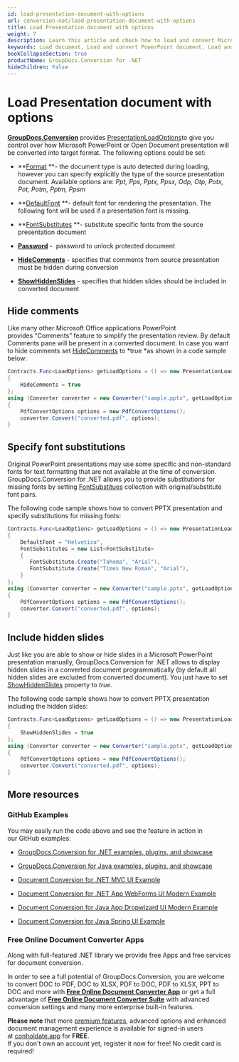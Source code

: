 ```yaml
---
id: load-presentation-document-with-options
url: conversion-net/load-presentation-document-with-options
title: Load Presentation document with options
weight: 7
description: Learn this article and check how to load and convert Microsoft PowerPoint documents with advanced options using GroupDocs.Conversion for .NET API.
keywords: Load document, Load and convert PowerPoint document, Load and convert PPTX presentation, Load and convert PPT
bookCollapseSection: true
productName: GroupDocs.Conversion for .NET
hideChildren: False
---
```


# Load Presentation document with options

[**GroupDocs.Conversion**](https://products.groupdocs.com/conversion/net) provides [PresentationLoadOptions](https://apireference.groupdocs.com/net/conversion/groupdocs.conversion.options.load/presentationloadoptions)to give you control over how Microsoft PowerPoint or Open Document presentation will be converted into target format. The following options could be set:

*   **[Format](https://apireference.groupdocs.com/net/conversion/groupdocs.conversion.options.load/presentationloadoptions/properties/format) **\- the document type is auto detected during loading, however you can specify explicitly the type of the source presentation document. Available options are: *Ppt, Pps, Pptx, Ppsx, Odp, Otp, Potx, Pot, Potm, Pptm, Ppsm*
*   **[DefaultFont](https://apireference.groupdocs.com/net/conversion/groupdocs.conversion.options.load/presentationloadoptions/properties/defaultfont) **\- default font for rendering the presentation. The following font will be used if a presentation font is missing.  
    
*   **[FontSubstitutes](https://apireference.groupdocs.com/net/conversion/groupdocs.conversion.options.load/presentationloadoptions/properties/fontsubstitutes) **\- substitute specific fonts from the source presentation document
*   **[Password](https://apireference.groupdocs.com/net/conversion/groupdocs.conversion.options.load/presentationloadoptions/properties/password)** -  password to unlock protected document
*   **[HideComments](https://apireference.groupdocs.com/net/conversion/groupdocs.conversion.options.load/presentationloadoptions/properties/hidecomments)** - specifies that comments from source presentation must be hidden during conversion
*   **[ShowHiddenSlides](https://apireference.groupdocs.com/net/conversion/groupdocs.conversion.options.load/presentationloadoptions/properties/showhiddenslides)** - specifies that hidden slides should be included in converted document

## Hide comments

Like many other Microsoft Office applications PowerPoint provides “Comments” feature to simplify the presentation review. By default Comments pane will be present in a converted document. In case you want to hide comments set [HideComments](https://apireference.groupdocs.com/net/conversion/groupdocs.conversion.options.load/presentationloadoptions/properties/hidecomments) to *true *as shown in a code sample below:

```csharp
Contracts.Func<LoadOptions> getLoadOptions = () => new PresentationLoadOptions
{
    HideComments = true
};
using (Converter converter = new Converter("sample.pptx", getLoadOptions))
{
    PdfConvertOptions options = new PdfConvertOptions();
    converter.Convert("converted.pdf", options);
}
```

## Specify font substitutions

Original PowerPoint presentations may use some specific and non-standard fonts for text formatting that are not available at the time of conversion. GroupDocs.Conversion for .NET allows you to provide substitutions for missing fonts by setting [FontSubstitues](https://apireference.groupdocs.com/net/conversion/groupdocs.conversion.options.load/presentationloadoptions/properties/fontsubstitutes) collection with original/substitute font pairs.

The following code sample shows how to convert PPTX presentation and specify substitutions for missing fonts:

```csharp
Contracts.Func<LoadOptions> getLoadOptions = () => new PresentationLoadOptions
{
    DefaultFont = "Helvetica",
    FontSubstitutes = new List<FontSubstitute>
    {
       FontSubstitute.Create("Tahoma", "Arial"),
       FontSubstitute.Create("Times New Roman", "Arial"),
    }
};
using (Converter converter = new Converter("sample.pptx", getLoadOptions))
{
    PdfConvertOptions options = new PdfConvertOptions();
    converter.Convert("converted.pdf", options);
}
```

## Include hidden slides

Just like you are able to show or hide slides in a Microsoft PowerPoint presentation manually, GroupDocs.Conversion for .NET allows to display hidden slides in a converted document programmatically (by default all hidden slides are excluded from converted document). You just have to set [ShowHiddenSlides](https://apireference.groupdocs.com/net/conversion/groupdocs.conversion.options.load/presentationloadoptions/properties/showhiddenslides) property to *true*.

The following code sample shows how to convert PPTX presentation including the hidden slides:

```csharp
Contracts.Func<LoadOptions> getLoadOptions = () => new PresentationLoadOptions
{
    ShowHiddenSlides = true
};
using (Converter converter = new Converter("sample.pptx", getLoadOptions))
{
    PdfConvertOptions options = new PdfConvertOptions();
    converter.Convert("converted.pdf", options);
}
```

## More resources

### GitHub Examples

You may easily run the code above and see the feature in action in our GitHub examples:

*   [GroupDocs.Conversion for .NET examples, plugins, and showcase](https://github.com/groupdocs-conversion/GroupDocs.Conversion-for-.NET)
    
*   [GroupDocs.Conversion for Java examples, plugins, and showcase](https://github.com/groupdocs-conversion/GroupDocs.Conversion-for-Java)
    
*   [Document Conversion for .NET MVC UI Example](https://github.com/groupdocs-conversion/GroupDocs.Conversion-for-.NET-MVC) 
    
*   [Document Conversion for .NET App WebForms UI Modern Example](https://github.com/groupdocs-conversion/GroupDocs.Conversion-for-.NET-WebForms)
    
*   [Document Conversion for Java App Dropwizard UI Modern Example](https://github.com/groupdocs-conversion/GroupDocs.Conversion-for-Java-Dropwizard)
    
*   [Document Conversion for Java Spring UI Example](https://github.com/groupdocs-conversion/GroupDocs.Conversion-for-Java-Spring)
    

### Free Online Document Converter Apps

Along with full-featured .NET library we provide free Apps and free services for document conversion.

In order to see a full potential of GroupDocs.Conversion, you are welcome to convert DOC to PDF, DOC to XLSX, PDF to DOC, PDF to XLSX, PPT to DOC and more with **[Free Online Document Converter App](https://products.groupdocs.app/conversion)** or get a full advantage of **[Free Online Document Converter Suite](https://conholdate.app/features/document-converter-online)** with advanced conversion settings and many more enterprise built-in features.

**Please note** that more [premium features](https://conholdate.app/features), advanced options and enhanced document management experience is available for signed-in users at [conholdate.app](https://conholdate.app/) for **FREE**.  
If you don't own an account yet, register it now for free! No credit card is required!
